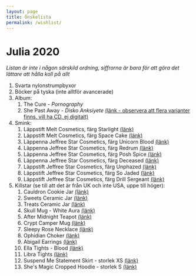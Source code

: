 ```yaml
---
layout: page
title: Önskelista
permalink: /wishlist/
---
```


# Julia 2020
*Listan är inte i någon särskild ordning, siffrorna är bara för att göra det lättare att hålla koll på allt*

1. Svarta nylonstrumpbyxor
5. Böcker på tyska (inte alltför avancerade)
2. Album:
    1. The Cure - *Pornography*
    2. She Past Away - *Disko Anksiyete* [(länk - observera att flera varianter finns, vill ha CD, ej digitalt)](https://shepastawayofficial.bandcamp.com/album/disko-anksiyete-3)
4. Smink:
    1. Läppstift Melt Cosmetics, färg Starlight [(länk)](https://www.beautybay.com/p/melt-cosmetics/lipstick/starlight/)
    2. Läppstift Melt Cosmetics, färg Space Cake [(länk)](https://www.beautybay.com/p/melt-cosmetics/lipstick/space-cake/)
    3. Läppenna Jeffree Star Cosmetics, färg Unicorn Blood [(länk)](https://www.beautybay.com/p/jeffree-star-cosmetics/velour-lip-liner/unicorn-blood/)
    4. Läppenna Jeffree Star Cosmetics, färg Redrum [(länk)](https://www.beautybay.com/p/jeffree-star-cosmetics/velour-lip-liner/redrum/)
    5. Läppenna Jeffree Star Cosmetics, färg Posh Spice [(länk)](https://www.beautybay.com/p/jeffree-star-cosmetics/velour-lip-liner/posh-spice/)
    6. Läppenna Jeffree Star Cosmetics, färg Deceased [(länk)](https://www.beautybay.com/p/jeffree-star-cosmetics/velour-lip-liner/deceased/)
    7. Läppstift Jeffree Star Cosmetics, färg Unphazed [(länk)](https://www.beautybay.com/p/jeffree-star-cosmetics/velvet-trap-lipstick/unphazed/)
    8. Läppstift Jeffree Star Cosmetics, färg So Jaded [(länk)](https://www.beautybay.com/p/jeffree-star-cosmetics/velvet-trap-lipstick/so-jaded/)
    9. Läppstift Jeffree Star Cosmetics, färg Drill Sergeant [(länk)](https://www.beautybay.com/p/jeffree-star-cosmetics/velvet-trap-lipstick/drill-sergeant/)
6. Killstar (se till att det är från UK och inte USA, uppe till höger):
    1. Cauldron Cookie Jar [(länk)](https://www.killstar.com/collections/for-ur-crypt/products/cauldron-cookie-jar)
    2. Sweets Ceramic Jar [(länk)](https://www.killstar.com/collections/for-ur-crypt/products/sweets-ceramic-jar)
    3. Treats Ceramic Jar [(länk)](https://www.killstar.com/collections/for-ur-crypt/products/treats-ceramic-jar)
    4. Skull Mug - White Aura [(länk)](https://www.killstar.com/collections/its-a-lifestyle/products/skull-mug-wht-aura)
    5. After Midnight Teapot [(länk)](https://www.killstar.com/collections/its-a-lifestyle/products/after-midnight-teapot)
    6. Crypt Camper Mug [(länk)](https://www.killstar.com/collections/its-a-lifestyle/products/crypt-camper-mug)
    6. Sleepy Rose Necklace [(länk)](https://www.killstar.com/collections/womens-jewellery/products/sleepy-rose-necklace)
    7. Ophidian Choker [(länk)](https://www.killstar.com/collections/womens-chokers/products/ophidian-choker)
    8. Abigail Earrings [(länk)](https://www.killstar.com/collections/womens-jewellery/products/abigail-earrings)
    9. Ella Tights - Blood [(länk)](https://www.killstar.com/collections/womens-socks-tights/products/ella-tights-blood)
    10. Libra Tights [(länk)](https://www.killstar.com/collections/womens-socks-tights/products/libra-tights-b)
    12. Suspend Me Statement Skirt - storlek XS [(länk)](https://www.killstar.com/collections/womens-bottoms/products/suspend-me-statement-skirt)
    13. She's Magic Cropped Hoodie - storlek S [(länk)](https://www.killstar.com/collections/womens-tops/products/shes-magic-cropped-hoodie)